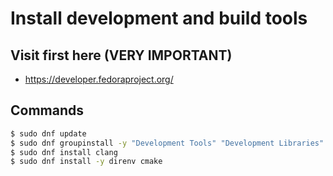# Install development and build tools

## Visit first here (VERY IMPORTANT)

- https://developer.fedoraproject.org/

## Commands

```bash
$ sudo dnf update
$ sudo dnf groupinstall -y "Development Tools" "Development Libraries"
$ sudo dnf install clang
$ sudo dnf install -y direnv cmake
```
